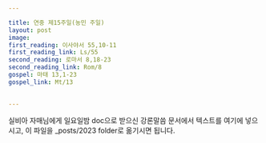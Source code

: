 ```yaml
---

title: 연중 제15주일(농민 주일)
layout: post 
image: 
first_reading: 이사야서 55,10-11
first_reading_link: Ls/55
second_reading: 로마서 8,18-23
second_reading_link: Rom/8
gospel: 마태 13,1-23
gospel_link: Mt/13
 

---
```



실비아 자매님에게 일요일밤 doc으로 받으신
강론말씀 문서에서
텍스트를 여기에 넣으시고,
이 파일을 _posts/2023 folder로 옮기시면 됩니다.
